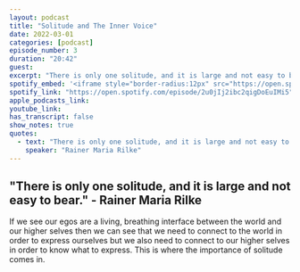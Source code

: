 ```yaml
---
layout: podcast
title: "Solitude and The Inner Voice"
date: 2022-03-01
categories: [podcast]
episode_number: 3
duration: "20:42"
guest: 
excerpt: "There is only one solitude, and it is large and not easy to bear. - Rainer Maria Rilke"
spotify_embed: '<iframe style="border-radius:12px" src="https://open.spotify.com/embed/episode/2u0jIj2ibc2qigDoEuIMi5?utm_source=generator" width="100%" height="352" frameBorder="0" allowfullscreen="" allow="autoplay; clipboard-write; encrypted-media; fullscreen; picture-in-picture" loading="lazy"></iframe>'
spotify_link: "https://open.spotify.com/episode/2u0jIj2ibc2qigDoEuIMi5"
apple_podcasts_link: 
youtube_link: 
has_transcript: false
show_notes: true
quotes:
  - text: "There is only one solitude, and it is large and not easy to bear."
    speaker: "Rainer Maria Rilke"
---
```


## "There is only one solitude, and it is large and not easy to bear." - Rainer Maria Rilke

If we see our egos are a living, breathing interface between the world and our higher selves then we can see that we need to connect to the world in order to express ourselves but we also need to connect to our higher selves in order to know what to express. This is where the importance of solitude comes in.